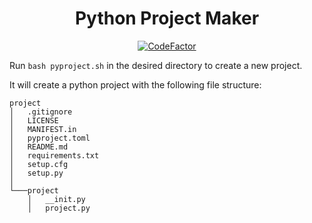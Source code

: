 <h1 align="center">Python Project Maker</h1>

<p align="center"><a href="https://www.codefactor.io/repository/github/matthewkayne/python-project-maker"><img src="https://www.codefactor.io/repository/github/matthewkayne/python-project-maker/badge" alt="CodeFactor" /></a></p>

Run `bash pyproject.sh` in the desired directory to create a new project.

It will create a python project with the following file structure:

```text
project
│   .gitignore
│   LICENSE
│   MANIFEST.in
│   pyproject.toml
│   README.md
│   requirements.txt
│   setup.cfg
│   setup.py
│
└───project
    │   __init.py
    │   project.py
```
